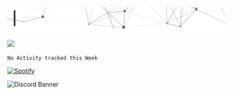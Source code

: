 [<img src="https://raw.githubusercontent.com/KannaDev/KannaDev/main/intro.gif" alt="👋 Hi there! I'm Kanna." title="👋 Hi there! I'm Kanna"/>](https://github.com/KannaDev/)


<img height="180em" src="https://github-readme-stats.vercel.app/api?username=KannaDev&show_icons=true&hide_border=true&&count_private=true&include_all_commits=true" />

<!--START_SECTION:waka-->
```text
No Activity tracked this Week
```
<!--END_SECTION:waka-->

[![Spotify](https://novatorem-peach-ten.vercel.app/api/spotify)](https://open.spotify.com/user/gm0i17tb2tksgni53x861or2u)

![Discord Banner](https://discord.c99.nl/widget/theme-4/317728561106518019.png)

